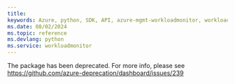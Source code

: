 ```yaml
---
title: 
keywords: Azure, python, SDK, API, azure-mgmt-workloadmonitor, workloadmonitor
ms.date: 08/02/2024
ms.topic: reference
ms.devlang: python
ms.service: workloadmonitor
---
```

The package has been deprecated. For more info, please see https://github.com/azure-deprecation/dashboard/issues/239

